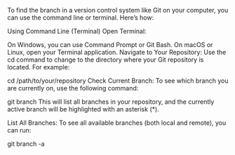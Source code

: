 To find the branch in a version control system like Git on your computer, you can use the command line or terminal. Here’s how:

Using Command Line (Terminal)
Open Terminal: 

On Windows, you can use Command Prompt or Git Bash.
On macOS or Linux, open your Terminal application.
Navigate to Your Repository: 
Use the cd command to change to the directory where your Git repository is located. For example:


cd /path/to/your/repository
Check Current Branch: 
To see which branch you are currently on, use the following command:


git branch
This will list all branches in your repository, and the currently active branch will be highlighted with an asterisk (*).

List All Branches: 
To see all available branches (both local and remote), you can run:


git branch -a